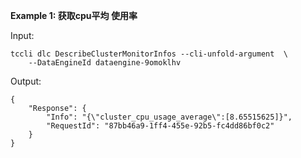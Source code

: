 **Example 1: 获取cpu平均 使用率**



Input: 

```
tccli dlc DescribeClusterMonitorInfos --cli-unfold-argument  \
    --DataEngineId dataengine-9omoklhv
```

Output: 
```
{
    "Response": {
        "Info": "{\"cluster_cpu_usage_average\":[8.65515625]}",
        "RequestId": "87bb46a9-1ff4-455e-92b5-fc4dd86bf0c2"
    }
}
```

